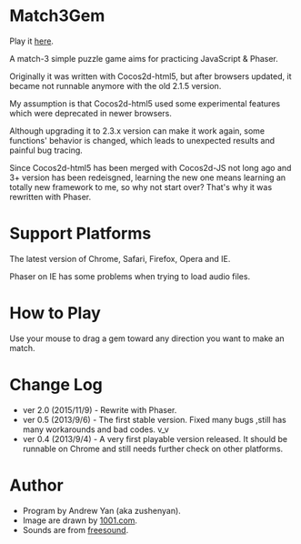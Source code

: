 Match3Gem
=========

Play it [here](http://zushenyan.github.io/Match3Gem/dist/html/index.html).

A match-3 simple puzzle game aims for practicing JavaScript & Phaser.

Originally it was written with Cocos2d-html5, but after browsers updated, it became not runnable anymore with the old 2.1.5 version.

My assumption is that Cocos2d-html5 used some experimental features which were deprecated in newer browsers.

Although upgrading it to 2.3.x version can make it work again, some functions' behavior is changed, which leads to unexpected results and painful bug tracing.

Since Cocos2d-html5 has been merged with Cocos2d-JS not long ago and 3+ version has been redeisgned, learning the new one means learning an totally new framework to me, so why not start over? That's why it was rewritten with Phaser.

Support Platforms
===
The latest version of Chrome, Safari, Firefox, Opera and IE.

Phaser on IE has some problems when trying to load audio files.

How to Play
===
Use your mouse to drag a gem toward any direction you want to make an match.

Change Log
===
* ver 2.0 (2015/11/9) - Rewrite with Phaser.
* ver 0.5 (2013/9/6) - The first stable version. Fixed many bugs ,still has many workarounds and bad codes. v_v
* ver 0.4 (2013/9/4) - A very first playable version released. It should be runnable on Chrome and still needs further check on other platforms.

Author
===
* Program by Andrew Yan (aka zushenyan).
* Image are drawn by [1001.com](http://1001.com).
* Sounds are from [freesound](http://www.freesound.org).
